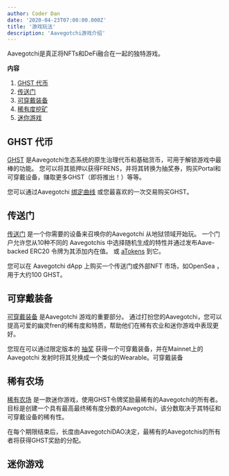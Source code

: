 ```yaml
---
author: Coder Dan
date: '2020-04-23T07:00:00.000Z'
title: '游戏玩法'
description: 'Aavegotchi游戏介绍'
---
```


Aavegotchi是真正将NFTs和DeFi融合在一起的独特游戏。

<div class="contentsBox">

**内容**

<ol>
<li><a href=#ghst-token>GHST 代币</a></li>
<li><a href=#portals>传送门</a></li>
<li><a href=#wearables>可穿戴装备</a></li>
<li><a href=#rarity-farming>稀有度挖矿</a></li>
<li><a href=#minigames>迷你游戏</a></li>
</ol>

</div>

## GHST 代币

[GHST](https://wiki.aavegotchi.com/en/ghst) 是Aavegotchi生态系统的原生治理代币和基础货币，可用于解锁游戏中最棒的功能。 您可以将其抵押以获得FRENS，并将其转换为抽奖券，购买Portal和可穿戴设备，赚取更多GHST（即将推出！）等等。

您可以通过Aavegotchi [绑定曲线](https://wiki.aavegotchi.com/en/curve) 或您最喜欢的一次交易购买GHST。

## 传送门

[传送门](https://wiki.aavegotchi.com/en/portals) 是一个你需要的设备来召唤你的Aavegotchi 从地狱领域开始玩。 一个门户允许您从10种不同的 Aavegotchis 中选择随机生成的特性并通过发布Aave-backed ERC20 令牌为其添加内在值。 或 [aTokens](https://wiki.aavegotchi.com/en/atokens) 到它。

您可以在 Aavegotchi dApp 上购买一个传送门或外部NFT 市场，如OpenSea ，用于大约100 GHST。

## 可穿戴装备

[可穿戴装备](https://wiki.aavegotchi.com/en/wearables) 是Aavegotchi 游戏的重要部分。 通过打扮您的Aavegotchi，您可以提高可爱的幽灵fren的稀有度和特质，帮助他们在稀有农业和迷你游戏中表现更好。

您现在可以通过限定版本的 [抽奖](https://aavegotchi.medium.com/aavegotchi-raffles-a-frenly-guide-66f624c9bc60) 获得一个可穿戴装备，并在Mainnet上的 Aavegotchi 发射时将其兑换成一个类似的Wearable。可穿戴装备

## 稀有农场

[稀有农场](https://wiki.aavegotchi.com/en/rarity-farming#final-rarity-score) 是一款迷你游戏，使用GHST令牌奖励最稀有的Aavegotchi的所有者。 目标是创建一个具有最高最终稀有度分数的Aavegotchi，该分数取决于其特征和可穿戴设备的稀有性。

在每个期限结束后，长度由AavegotchiDAO决定，最稀有的Aavegotchis的所有者将获得GHST奖励的分配。

## 迷你游戏
